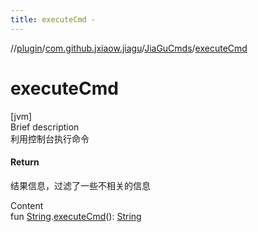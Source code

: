 ```yaml
---
title: executeCmd -
---
```

//[plugin](../../index.md)/[com.github.jxiaow.jiagu](../index.md)/[JiaGuCmds](index.md)/[executeCmd](execute-cmd.md)



# executeCmd  
[jvm]  
Brief description  
利用控制台执行命令  
  


#### Return  
结果信息，过滤了一些不相关的信息  
  
  
Content  
fun [String](https://kotlinlang.org/api/latest/jvm/stdlib/kotlin/-string/index.html).[executeCmd](execute-cmd.md)(): [String](https://kotlinlang.org/api/latest/jvm/stdlib/kotlin/-string/index.html)  



